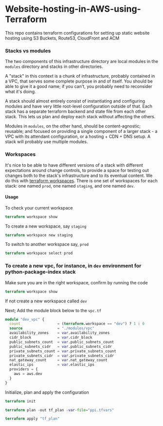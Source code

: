 # Website-hosting-in-AWS-using-Terraform
This repo contains terraform configurations for setting up static website hosting using S3 Buckets, Route53, CloudFront and ACM 

### Stacks vs modules

The two components of this infrastructure directory are local modules in the `modules` directory and stacks in other directories.

A "stack" in this context is a chunk of infrastructure, probably contained in a VPC, that serves some complete purpose in and of itself. You should be able to give it a good name; if you can't, you probably need to reconsider what it's doing.

A stack should almost entirely consist of instantiating and configuring modules and have very little root-level configuration outside of that. Each stack has a separate terraform backend and state file from each other stack. This lets us plan and deploy each stack without affecting the others.

Modules in `modules`, on the other hand, should be content-agnostic; reusable; and focused on providing a single component of a larger stack - a VPC with its attendant configuration, or a hosting + CDN + DNS setup. A stack will probably use multiple modules.

### Workspaces

It's nice to be able to have different versions of a stack with different expectations around change controls, to provide a space for testing out changes both to the stack's infrastructure and to its eventual content. We do this with [terraform workspaces](https://www.terraform.io/language/state/workspaces). There is one set of workspaces for each stack: one named `prod`, one named `staging`, and one named `dev`.

#### Usage

To check your current workspace

```terraform
terraform workspace show
```

To create a new workspace, say `staging`

```terraform
terraform workspace new staging
```

To switch to another workspace say, `prod`

```terraform
terraform workspace select prod
```

### To create a new vpc, for instance, in `dev` environment for python-package-index stack

Make sure you are in the right workspace, confirm by running the code

```terraform
terraform workspace show
```

If not create a new workspace called `dev`

Next;
Add the module block below to the `vpc.tf`

```terraform
module "dev_vpc" {
  count                 = (terraform.workspace == "dev") ? 1 : 0
  source                = "./modules/vpc"
  availability_zones    = var.availability_zones
  cidr_block            = var.cidr_block
  public_subnets_count  = var.public_subnets_count
  public_subnets_cidr   = var.public_subnets_cidr
  private_subnets_count = var.private_subnets_count
  private_subnets_cidr  = var.private_subnets_cidr
  nat_gateway_count     = var.nat_gateway_count
  elastic_ips           = var.elastic_ips
  providers = {
    aws = aws.dev
  }
}
```

Initialize, plan and apply the configuration

```terraform
terraform init

terraform plan -out tf_plan -var-file="ppi.tfvars"

terraform apply "tf_plan"
```